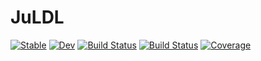 # JuLDL

[![Stable](https://img.shields.io/badge/docs-stable-blue.svg)](https://MegamindHenry.github.io/JuLDL.jl/stable)
[![Dev](https://img.shields.io/badge/docs-dev-blue.svg)](https://MegamindHenry.github.io/JuLDL.jl/dev)
[![Build Status](https://github.com/MegamindHenry/JuLDL.jl/workflows/CI/badge.svg)](https://github.com/MegamindHenry/JuLDL.jl/actions)
[![Build Status](https://travis-ci.com/MegamindHenry/JuLDL.jl.svg?branch=master)](https://travis-ci.com/MegamindHenry/JuLDL.jl)
[![Coverage](https://codecov.io/gh/MegamindHenry/JuLDL.jl/branch/master/graph/badge.svg)](https://codecov.io/gh/MegamindHenry/JuLDL.jl)
